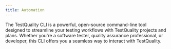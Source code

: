 ```yaml
---
title: Automation
---
```



The TestQuality CLI is a powerful, open-source command-line tool designed to streamline your testing workflows with TestQuality projects and plans. Whether you're a software tester, quality assurance professional, or developer, this CLI offers you a seamless way to interact with TestQuality.

